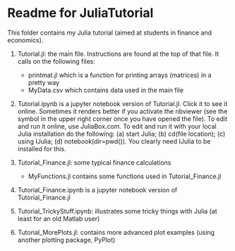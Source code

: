 Readme for JuliaTutorial
========================

This folder contains my Julia tutorial (aimed at students in finance and economics).

1. Tutorial.jl: the main file. Instructions are found at the top of that file. It calls on the following files:
    * printmat.jl which is a function for printing arrays (matrices) in a pretty way
    * MyData.csv which contains data used in the main file

2. Tutorial.ipynb is a jupyter notebook version of Tutorial.jl. Click it to see it online. Sometimes it renders better if you activate the nbviewer (see the symbol in the upper right corner once you have opened the file).
   To edit and run it online, use JuliaBox.com.
   To edit and run it with your local Julia installation do the following: (a) start Julia; 
   (b) cd(file location); (c) using IJulia; (d) notebook(dir=pwd()). You clearly need 
   IJulia to be installed for this.


3. Tutorial_Finance.jl: some typical finance calculations
    * MyFunctions.jl contains some functions used in Tutorial_Finance.jl

4. Tutorial_Finance.ipynb is a jupyter notebook version of Tutorial_Finance.jl

5. Tutorial_TrickyStuff.ipynb: illustrates some tricky things with Julia (at least for an old Matlab user)

6. Tutorial_MorePlots.jl: contains more advanced plot examples (using another plotting package, PyPlot)
